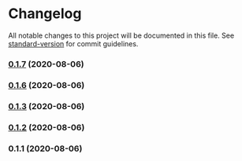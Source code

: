 # Changelog

All notable changes to this project will be documented in this file. See [standard-version](https://github.com/conventional-changelog/standard-version) for commit guidelines.

### [0.1.7](https://github.com/ximoThorn/Doran/compare/v0.1.6...v0.1.7) (2020-08-06)

### [0.1.6](https://github.com/ximoThorn/Doran/compare/v0.1.3...v0.1.6) (2020-08-06)

### [0.1.3](https://github.com/ximoThorn/Doran/compare/v0.1.2...v0.1.3) (2020-08-06)

### [0.1.2](https://github.com/ximoThorn/Doran/compare/v0.1.1...v0.1.2) (2020-08-06)

### 0.1.1 (2020-08-06)
